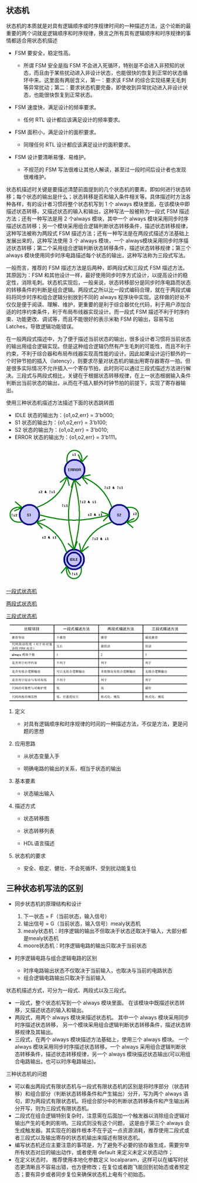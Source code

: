 ## 状态机

状态机的本质就是对具有逻辑顺序或时序规律时间的一种描述方法，这个论断的最重要的两个词就是逻辑顺序和时序规律，换言之所有具有逻辑顺序和时序规律的事情都适合用状态机描述

- FSM 要安全，稳定性高。
  - 所谓 FSM 安全是指 FSM 不会进入死循环，特别是不会进入非预知的状态，而且由于某些扰动进入非设计状态，也能很快的恢复到正常的状态循环中来。这里面有两层含义，第一：要求该 FSM 的综合实现结果无毛刺等异常扰动；第二：要求状态机要完备，即使收到异常扰动进入非设计状态，也能很快恢复到正常状态。
- FSM 速度快，满足设计的频率要求。
  - 任何 RTL 设计都应该满足设计的频率要求。

- FSM 面积小，满足设计的面积要求。
  - 同理任何 RTL 设计都应该满足设计的面积要求。

- FSM 设计要清晰易懂、易维护。
  - 不规范的 FSM 写法很难让其他人解读，甚至过一段时间后设计者也发现很难维护。

状态机描述时关键是要描述清楚前面提到的几个状态机的要素，即如何进行状态转移；每个状态的输出是什么；状态转移是否和输入条件相关等。具体描述时方法各种各样，有的设计者习惯将整个状态机写到 1 个 always 模块里面，在该模块中即描述状态转移，又描述状态的输入和输出，这种写法一般被称为一段式 FSM 描述方法；还有一种写法是用 2 个always 模块，其中一个 always 模块采用同步时序描述状态转移；另一个模块采用组合逻辑判断状态转移条件，描述状态转移规律，这种写法被称为两段式 FSM 描述方法；还有一种写法是在两段式描述方法基础上发展出来的，这种写法使用 3 个 always 模块，一个 always模块采用同步时序描述状态转移；第二个采用组合逻辑判断状态转移条件，描述状态转移规律；第三个 always 模块使用同步时序电路描述每个状态的输出，这种写法称为三段式写法。

一般而言，推荐的 FSM 描述方法是后两种，即两段式和三段式 FSM 描述方法。其原因为：FSM 和其他设计一样，最好使用同步时序方式设计，以提高设计的稳定性，消除毛刺。状态机实现后，一般来说，状态转移部分是同步时序电路而状态的转移条件的判断是组合逻辑。两段式之所以比一段式编码合理，就在于两段式编码将同步时序和组合逻辑分别放到不同的 always 程序块中实现。这样做的好处不仅仅是便于阅读、理解、维护，更重要的是利于综合器优化代码，利于用户添加合适的时序约束条件，利于布局布线器实现设计。而一段式 FSM 描述不利于时序约束、功能更改、调试等，而且不能很好的表示米勒 FSM 的输出，容易写出 Latches，导致逻辑功能错误。

在一般两段式描述中，为了便于描述当前状态的输出，很多设计者习惯将当前状态的输出用组合逻辑实现。但是这种组合逻辑仍然有产生毛刺的可能性，而且不利于约束，不利于综合器和布局布线器实现高性能的设计。因此如果设计运行额外的一个时钟节拍的插入（latency），则要求尽量对状态机的输出用寄存器寄存一拍。但是很多实际情况不允许插入一个寄存节拍，此时则可以通过三段式描述方法进行解决。三段式与两段式相比，关键在于根据状态转移规律，在上一状态根据输入条件判断出当前状态的输出，从而在不插入额外时钟节拍的前提下，实现了寄存器输出。

使用三种状态机描述方法描述下面的状态跳转图

- IDLE 状态的输出为：{o1,o2,err} = 3'b000;
- S1 状态的输出为：{o1,o2,err} = 3'b100;
- S2 状态的输出为：{o1,o2,err} = 3'b010;
- ERROR 状态的输出为：{o1,o2,err} = 3'b111。

![状态转移图](状态机设计.assets/状态转移图.png)

[一段式状态机](状态机设计.assets/FSM1.v)

[两段式状态机](状态机设计.assets/FSM2.v)

[三段式状态机](状态机设计.assets/3.v)

![三种状态机比较](状态机设计.assets/三种状态机比较.png)



1. 定义

   - 对具有逻辑顺序和时序规律的时间的一种描述方法，不仅是方法，更是问题的思想

2. 应用思路

   - 从状态变量入手

   - 明确电路的输出的关系，相当于状态的输出

3. 基本要素

   - 状态输出输入

4. 描述方式  

   - 状态转移图

   - 状态转移列表

   - HDL语言描述

5. 状态机的要求

   - 安全、稳定、健壮、不会死循环、受到扰动能复位

## 三种状态机写法的区别

- 同步状态机的原理结构和设计
  1. 下一状态 = F（当前状态，输入信号）
  2. 输出信号 = G（当前状态，输入信号）mealy状态机
  3. mealy状态机：时序逻辑的输出不但取决于状态还取决于输入，大部分都是mealy状态机
  4. moore状态机：时序逻辑电路的输出只取决于当前状态

- 时序逻辑电路与组合逻辑电路的区别
  - 时序电路输出状态不仅取决于当前输入，也取决与当前的电路状态
  - 组合逻辑电路输出只取决于当前输入

状态机描述方式，可分为一段式、两段式以及三段式。

- 一段式，整个状态机写到一个 always 模块里面。 在该模块中既描述状态转移，又描述状态的输入和输出。
- 两段式，用两个 always 模块来描述状态机。 其中一个 always 模块采用同步时序描述状态转移， 另一个模块采用组合逻辑判断状态转移条件，描述状态转移规律及其输出。 
- 三段式，在两个 always 模块描述方法基础上，使用三个 always 模块。 一个 always 模块采用同步时序描述状态转移，一个 always 采用组合逻辑判断状态转移条件，描述状态转移规律，另一个 always 模块描述状态输出(可以用组合电路输出，也可以时序电路输出)。 

三种状态机的问题

- 可以看出两段式有限状态机与一段式有限状态机的区别是将时序部分（状态转移）和组合部分（判断状态转移条件和产生输出）分开，写为两个 always 语句，即为两段式有限状态机。将组合部分中的判断状态转移条件和产生输出再分开写，则为三段式有限状态机。
- 二段式在组合逻辑特别复杂时，注意需在后面加一个触发器以消除组合逻辑对输出产生的毛刺的影响。三段式则没有这个问题， 这是由于第三个 always 会生成触发器。其实现在的器件根本不在乎这一点资源消耗，推荐使用二段式或者三段式以及输出寄存的状态机输出来描述有限状态机。
- 编写状态机还应主要注意的事项是，为了避免不必要的锁存器生成，需要穷举所有状态对应的输出动作，或者使用 default 来定义未定义状态动作；
- 在定义状态时， 推荐使用本地化参数定义 localparam，这样可以在编写时状态更清晰且不容易出错，也方便修改；在复位或者跑飞能回到初始态或者预定态；要有异步或者同步复位来确保状态机上电有个初始态。

